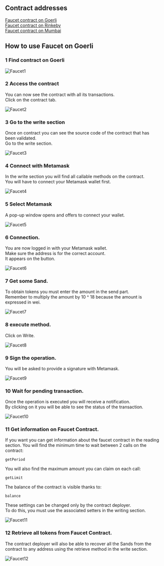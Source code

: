 
## Contract addresses

[Faucet contract on Goerli](https://goerli.etherscan.io/address/0xd910572C4801f4435a2098A55292270743105530)  
[Faucet contract on Rinkeby](https://rinkeby.etherscan.io/address/0x8e19Ca559eAB83a5201663E8a70cd0C2A9479663)  
[Faucet contract on Mumbai](https://mumbai.polygonscan.com/address/0x44DAAE71eF875d3B587206118E2Ff0071E315f43)   

## How to use Faucet on Goerli

### 1 Find contract on Goerli

![Faucet1](../img/faucet/F1.png "Step 1")

### 2 Access the contract

You can now see the contract with all its transactions.  
Click on the contract tab.

![Faucet2](../img/faucet/F2.png "Step 2")

### 3 Go to the write section

Once on contract you can see the source code of the contract that has been validated.  
Go to the write section.  

![Faucet3](../img/faucet/F3.png "Step 3")

### 4 Connect with Metamask

In the write section you will find all callable methods on the contract.  
You will have to connect your Metamask wallet first.

![Faucet4](../img/faucet/F4.png "Step 4")

### 5 Select Metamask

A pop-up window opens and offers to connect your wallet.

![Faucet5](../img/faucet/F5.png "Step 5")

### 6 Connection.

You are now logged in with your Metamask wallet.  
Make sure the address is for the correct account.  
It appears on the button.  

![Faucet6](../img/faucet/F6.png "Step 6")

### 7 Get some Sand.

To obtain tokens you must enter the amount in the send part.  
Remember to multiply the amount by 10 ^ 18 because the amount is expressed in wei.

![Faucet7](../img/faucet/F7.png "Step 7")

### 8 execute method.

Click on Write.

![Faucet8](../img/faucet/F8.png "Step 8")

### 9 Sign the operation.

You will be asked to provide a signature with Metamask.

![Faucet9](../img/faucet/F9.png "Step 9")

### 10 Wait for pending transaction.

Once the operation is executed you will receive a notification.  
By clicking on it you will be able to see the status of the transaction.  

![Faucet10](../img/faucet/F10.png "Step 10")

### 11 Get information on Faucet Contract.

If you want you can get information about the faucet contract in the reading section.
You will find the minimum time to wait between 2 calls on the contract:   
```  
getPeriod 
```   
You will also find the maximum amount you can claim on each call:    
```  
getLimit 
```   
The balance of the contract is visible thanks to:    
```  
balance 
```  
These settings can be changed only by the contract deployer.   
To do this, you must use the associated setters in the writing section.  

![Faucet11](../img/faucet/F11.png "Step 11")

### 12 Retrieve all tokens from Faucet Contract.

The contract deployer will also be able to recover all the Sands from the contract to any address using the retrieve method in the write section.  

![Faucet12](../img/faucet/F12.png "Step 12")
